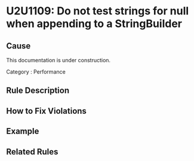 # U2U1109: Do not test strings for null when appending to a StringBuilder

## Cause

This documentation is under construction.

Category : Performance

## Rule Description



## How to Fix Violations



## Example



## Related Rules
